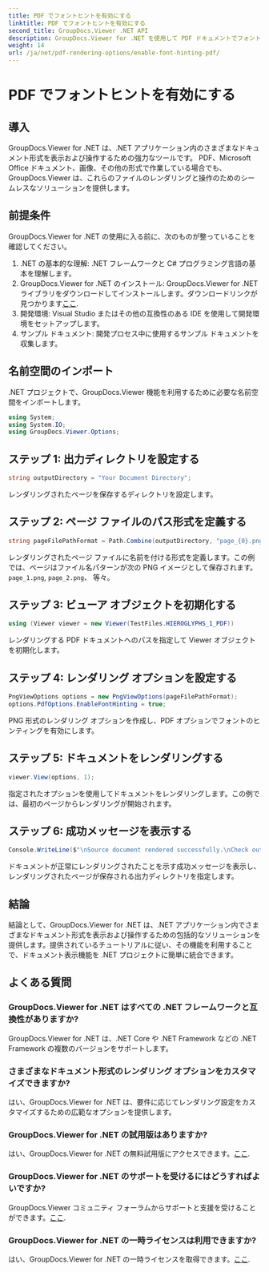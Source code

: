 ```yaml
---
title: PDF でフォントヒントを有効にする
linktitle: PDF でフォントヒントを有効にする
second_title: GroupDocs.Viewer .NET API
description: GroupDocs.Viewer for .NET を使用して PDF ドキュメントでフォント ヒンティングを有効にする方法を学びます。シームレスな統合については、段階的なチュートリアルに従ってください。
weight: 14
url: /ja/net/pdf-rendering-options/enable-font-hinting-pdf/
---
```


# PDF でフォントヒントを有効にする

## 導入
GroupDocs.Viewer for .NET は、.NET アプリケーション内のさまざまなドキュメント形式を表示および操作するための強力なツールです。 PDF、Microsoft Office ドキュメント、画像、その他の形式で作業している場合でも、GroupDocs.Viewer は、これらのファイルのレンダリングと操作のためのシームレスなソリューションを提供します。
## 前提条件
GroupDocs.Viewer for .NET の使用に入る前に、次のものが整っていることを確認してください。
1. .NET の基本的な理解: .NET フレームワークと C# プログラミング言語の基本を理解します。
2.  GroupDocs.Viewer for .NET のインストール: GroupDocs.Viewer for .NET ライブラリをダウンロードしてインストールします。ダウンロードリンクが見つかります[ここ](https://releases.groupdocs.com/viewer/net/).
3. 開発環境: Visual Studio またはその他の互換性のある IDE を使用して開発環境をセットアップします。
4. サンプル ドキュメント: 開発プロセス中に使用するサンプル ドキュメントを収集します。

## 名前空間のインポート
.NET プロジェクトで、GroupDocs.Viewer 機能を利用するために必要な名前空間をインポートします。

```csharp
using System;
using System.IO;
using GroupDocs.Viewer.Options;
```
## ステップ 1: 出力ディレクトリを設定する
```csharp
string outputDirectory = "Your Document Directory";
```
レンダリングされたページを保存するディレクトリを設定します。
## ステップ 2: ページ ファイルのパス形式を定義する
```csharp
string pageFilePathFormat = Path.Combine(outputDirectory, "page_{0}.png");
```
レンダリングされたページ ファイルに名前を付ける形式を定義します。この例では、ページはファイル名パターンが次の PNG イメージとして保存されます。`page_1.png`, `page_2.png`、 等々。
## ステップ 3: ビューア オブジェクトを初期化する
```csharp
using (Viewer viewer = new Viewer(TestFiles.HIEROGLYPHS_1_PDF))
```
レンダリングする PDF ドキュメントへのパスを指定して Viewer オブジェクトを初期化します。
## ステップ 4: レンダリング オプションを設定する
```csharp
PngViewOptions options = new PngViewOptions(pageFilePathFormat);
options.PdfOptions.EnableFontHinting = true;
```
PNG 形式のレンダリング オプションを作成し、PDF オプションでフォントのヒンティングを有効にします。
## ステップ 5: ドキュメントをレンダリングする
```csharp
viewer.View(options, 1);
```
指定されたオプションを使用してドキュメントをレンダリングします。この例では、最初のページからレンダリングが開始されます。
## ステップ 6: 成功メッセージを表示する
```csharp
Console.WriteLine($"\nSource document rendered successfully.\nCheck output in {outputDirectory}.");
```
ドキュメントが正常にレンダリングされたことを示す成功メッセージを表示し、レンダリングされたページが保存される出力ディレクトリを指定します。

## 結論
結論として、GroupDocs.Viewer for .NET は、.NET アプリケーション内でさまざまなドキュメント形式を表示および操作するための包括的なソリューションを提供します。提供されているチュートリアルに従い、その機能を利用することで、ドキュメント表示機能を .NET プロジェクトに簡単に統合できます。
## よくある質問
### GroupDocs.Viewer for .NET はすべての .NET フレームワークと互換性がありますか?
GroupDocs.Viewer for .NET は、.NET Core や .NET Framework などの .NET Framework の複数のバージョンをサポートします。
### さまざまなドキュメント形式のレンダリング オプションをカスタマイズできますか?
はい、GroupDocs.Viewer for .NET は、要件に応じてレンダリング設定をカスタマイズするための広範なオプションを提供します。
### GroupDocs.Viewer for .NET の試用版はありますか?
はい、GroupDocs.Viewer for .NET の無料試用版にアクセスできます。[ここ](https://releases.groupdocs.com/).
### GroupDocs.Viewer for .NET のサポートを受けるにはどうすればよいですか?
 GroupDocs.Viewer コミュニティ フォーラムからサポートと支援を受けることができます。[ここ](https://forum.groupdocs.com/c/viewer/9).
### GroupDocs.Viewer for .NET の一時ライセンスは利用できますか?
はい、GroupDocs.Viewer for .NET の一時ライセンスを取得できます。[ここ](https://purchase.groupdocs.com/temporary-license/).